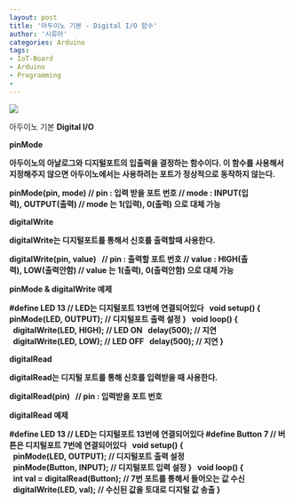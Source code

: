 ```yaml
---
layout: post
title: '아두이노 기본 - Digital I/O 함수'
author: '시류아'
categories: Arduino
tags:
- IoT-Board
- Arduino
- Programming
-
---
```



<script> location.href='https://cafe.naver.com/develoid/776061' ; </script>

<p>
 <p>
  <img src="https://dthumb-phinf.pstatic.net/?src=%22http%3A%2F%2Fblogfiles.naver.net%2FMjAxNzAxMThfMzUg%2FMDAxNDg0NzA0MjExNTM4.BmmMZ_4owOwuOcm1hHfFMpgYKgMsMjspdzLh6ctPgHwg.rSQGP_s0pbykmiNttBF3BjsPzup2rm3C2MeyWFeCnVgg.JPEG.searphiel9%2Farduino_logo.jpg%22&amp;type=cafe_wa740">
 </p>
</p>
<p>
 <p>
  <p>
   아두이노 기본
   <b>Digital I/O
  </p>
 </p>
</p>
<p>
 <p>
  <p>
   pinMode
  </p>
 </p>
</p>
<p>
 <p>아두이노의 아날로그와 디지털포트의 입출력을 결정하는 함수이다. 이 함수를 사용해서 지정해주지 않으면 아두이노에서는 사용하려는 포트가 정상적으로 동작하지 않는다.</p>
</p>
<p>
 <p>
  <p>
   pinMode(pin,&nbsp;mode)
   <b>
   <b>//&nbsp;pin&nbsp;:&nbsp;입력&nbsp;받을&nbsp;포트&nbsp;번호
   <b>//&nbsp;mode&nbsp;:&nbsp;INPUT(입력),&nbsp;OUTPUT(출력)
   <b>//&nbsp;mode&nbsp;는&nbsp;1(입력),&nbsp;0(출력)&nbsp;으로&nbsp;대체&nbsp;가능
  </p>
 </p>
</p>
<p>
 <p>
  <p></p>
 </p>
</p>
<p>
 <p>
  <p>
   digitalWrite
  </p>
 </p>
</p>
<p>
 <p>digitalWrite는 디지털포트를 통해서 신호를 출력할때 사용한다.</p>
</p>
<p>
 <p>
  <p>
   digitalWrite(pin,&nbsp;value)
   <b>&nbsp;
   <b>//&nbsp;pin&nbsp;:&nbsp;출력할&nbsp;포트&nbsp;번호
   <b>//&nbsp;value&nbsp;:&nbsp;HIGH(출력),&nbsp;LOW(출력안함)
   <b>//&nbsp;value&nbsp;는&nbsp;1(출력),&nbsp;0(출력안함)&nbsp;으로&nbsp;대체&nbsp;가능
  </p>
 </p>
</p>
<p>
 <p>pinMode &amp; digitalWrite 예제</p>
</p>
<p>
 <p>
  <p>
   #define&nbsp;LED&nbsp;13&nbsp;//&nbsp;LED는&nbsp;디지털포트&nbsp;13번에&nbsp;연결되어있다
   <b>&nbsp;
   <b>void&nbsp;setup()&nbsp;{
   <b>pinMode(LED,&nbsp;OUTPUT);&nbsp;//&nbsp;디지털포트&nbsp;출력&nbsp;설정
   <b>}
   <b>&nbsp;
   <b>void&nbsp;loop()&nbsp;{
   <b>&nbsp;&nbsp;digitalWrite(LED,&nbsp;HIGH);&nbsp;//&nbsp;LED&nbsp;ON
   <b>&nbsp;&nbsp;delay(500);&nbsp;//&nbsp;지연
   <b>&nbsp;&nbsp;digitalWrite(LED,&nbsp;LOW);&nbsp;//&nbsp;LED&nbsp;OFF
   <b>&nbsp;&nbsp;delay(500);&nbsp;//&nbsp;지연
   <b>}
  </p>
 </p>
</p>
<p>
 <p>
  <p></p>
 </p>
</p>
<p>
 <p>
  <p>
   digitalRead
  </p>
 </p>
</p>
<p>
 <p>digitalRead는 디지털 포트를 통해 신호를 입력받을 때 사용한다.</p>
</p>
<p>
 <p>
  <p>
   digitalRead(pin)
   <b>&nbsp;
   <b>//&nbsp;pin&nbsp;:&nbsp;입력받을&nbsp;포트&nbsp;번호
  </p>
 </p>
</p>
<p>
 <p>digitalRead 예제</p>
</p>
<p>
 <p>
  <p>
   #define&nbsp;LED&nbsp;13&nbsp;//&nbsp;LED는&nbsp;디지털포트&nbsp;13번에&nbsp;연결되어있다
   <b>#define&nbsp;Button&nbsp;7&nbsp;//&nbsp;버튼은&nbsp;디지털포트&nbsp;7번에&nbsp;연결되어있다
   <b>&nbsp;
   <b>void&nbsp;setup()&nbsp;{
   <b>&nbsp;&nbsp;pinMode(LED,&nbsp;OUTPUT);&nbsp;//&nbsp;디지털포트&nbsp;출력&nbsp;설정
   <b>&nbsp;&nbsp;pinMode(Button,&nbsp;INPUT);&nbsp;//&nbsp;디지털포트&nbsp;입력&nbsp;설정
   <b>}
   <b>&nbsp;
   <b>void&nbsp;loop()&nbsp;{
   <b>&nbsp;&nbsp;int&nbsp;val&nbsp;=&nbsp;digitalRead(Button);&nbsp;//&nbsp;7번&nbsp;포트를&nbsp;통해서&nbsp;들어오는&nbsp;값&nbsp;수신
   <b>&nbsp;&nbsp;digitalWrite(LED,&nbsp;val);&nbsp;//&nbsp;수신된&nbsp;값을&nbsp;토대로&nbsp;디지털&nbsp;값&nbsp;송출
   <b>}
  </p>
 </p>
</p>
